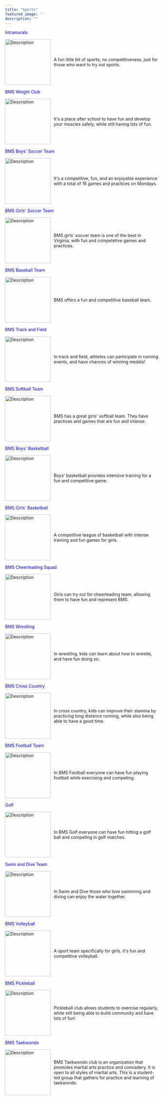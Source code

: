 ```yaml
---
title: "Sports"
featured_image: ''
description: ""
---
```

<p style="color:blue;">Intramurals</p>
</div>

<div style="display: flex; align-items: center;">
  <img src="https://encrypted-tbn0.gstatic.com/images?q=tbn:ANd9GcRs00uGc1aVmQkicIJ4fJMCT9_ClNUT8j_nlw&s" alt="Description" style="width: 150px; margin-right: 10px;">
  <p>A fun little bit of sports; no competitiveness, just for those who want to try out sports.</p>
</div>

<p style="color:blue;">BMS Weight Club</p>
</div>

<div style="display: flex; align-items: center;">
  <img src="https://encrypted-tbn0.gstatic.com/images?q=tbn:ANd9GcTGmyRmUwm6InN6SRmWO_-RZq9qSkSGHB_qUQ&s" alt="Description" style="width: 150px; margin-right: 10px;">
  <p>It's a place after school to have fun and develop your muscles safely, while still having lots of fun.</p>
</div>

<p style="color:blue;">BMS Boys' Soccer Team</p>
</div>

<div style="display: flex; align-items: center;">
<img src="https://resources.finalsite.net/images/f_auto,q_auto,t_image_size_2/v1706812465/mcpsorg/oxyocumlkokfupna4vdz/boyssocerforwebsite.jpg" alt="Description" style="width: 150px; margin-right: 10px;">
<p>It's a competitive, fun, and an enjoyable experience with a total of  16 games and practices on Mondays.</p>
</div>

<p style="color:blue;">BMS Girls' Soccer Team</p> 
</div>

<div style="display: flex; align-items: center;">
<img src="https://resources.finalsite.net/images/f_auto,q_auto,t_image_size_2/v1715352186/mcpsorg/nfxlhzjfrc2y2r4ketnv/girlssoccerforwebsite.jpg" alt="Description" style="width: 150px; margin-right: 10px;">
<p>BMS girls' soccer team is one of the best in Virginia, with fun and competetive games and practices.</p>
</div>

<p style="color:blue;">BMS Baseball Team</p>
</div>

<div style="display: flex; align-items: center;">
<img src="https://resources.finalsite.net/images/f_auto,q_auto,t_image_size_4/v1743437065/mcpsorg/w7hu0u7jc5lzak9ztbnz/BaseballMarch2025.jpg" alt="Description" style="width: 150px; margin-right: 10px;">
<p> BMS offers a fun and competitive baseball team.</p>
</div>

<p style="color:blue;">BMS Track and Field</p>
</div>

<div style="display: flex; align-items: center;">
<img src="https://resources.finalsite.net/images/f_auto,q_auto,t_image_size_2/v1706305102/mcpsorg/zdkwe15fff3k3k0bhzav/Trackandfieldpicforwebsite.jpg" alt="Description" style="width: 150px; margin-right: 10px;">
<p>In track and field, athletes can participate in running events, and have chances of winning medals!</p>
</div>

<p style="color:blue;">BMS Softball Team</p>
</div>

<div style="display: flex; align-items: center;">
<img src="https://resources.finalsite.net/images/f_auto,q_auto,t_image_size_3/v1706303125/mcpsorg/ofarjzn8bz3wdq3wikeo/Softballforwebsite.jpg" alt="Description" style="width: 150px; margin-right: 10px;">
<p> BMS has a great girls' softball team. They have practices and games that are fun and intense.</p>
</div>

<p style="color:blue;">BMS Boys' Basketball</p>
</div>

<div style="display: flex; align-items: center;">
<img src="https://resources.finalsite.net/images/f_auto,q_auto,t_image_size_2/v1694097646/mcpsorg/iipxpwr2ke2juh37olus/boysbasketball.jpg" alt="Description" style="width: 150px; margin-right: 10px;">
<p>Boys' basketball provides intensive training for a fun and competitive game.</p>
</div>

<p style="color:blue;">BMS Girls' Basketball</p>
</div>

<div style="display: flex; align-items: center;">
<img src="https://resources.finalsite.net/images/f_auto,q_auto/v1701094818/mcpsorg/hmpdcgtz769pcjkpiwro/girlsbasketball_1.jpg" alt="Description" style="width: 150px; margin-right: 10px;">
<p>A competitive league of basketball with intense training and fun games for girls.</p>
</div>

<p style="color:blue;">BMS Cheerleading Squad</p>
</div>

<div style="display: flex; align-items: center;">
<img src="https://resources.finalsite.net/images/f_auto,q_auto,t_image_size_3/v1716897080/mcpsorg/npypd4xr7ffco3tiqdgy/Cheerleadingpic.jpg" alt="Description" style="width: 150px; margin-right: 10px;">
<p>Girls can try out for cheerleading team,  allowing them to have fun and represent BMS.</p>
</div>

<p style="color:blue;">BMS Wrestling</p>
</div>

<div style="display: flex; align-items: center;">
<img src="https://resources.finalsite.net/images/f_auto,q_auto,t_image_size_3/v1694097997/mcpsorg/wqz1kngpmrc2d6acyuyu/wrestling.jpg" alt="Description" style="width: 150px; margin-right: 10px;">
<p>In wrestling, kids can learn about how to wrestle, and have fun doing so.</p>
</div>

<p style="color:blue;">BMS Cross Country</p>
</div>

<div style="display: flex; align-items: center;">
<img src="https://resources.finalsite.net/images/f_auto,q_auto,t_image_size_2/v1716900346/mcpsorg/qff8n9fo1gjyuoiidfpc/CrossCountryRace.webp" alt="Description" style="width: 150px; margin-right: 10px;">
<p>In cross country, kids can improve their stamina by practicing long distance running, while also being able to have a good time.</p>
</div>

<p style="color:blue;">BMS Football Team</p>
</div>

<div style="display: flex; align-items: center;">
<img src="https://resources.finalsite.net/images/f_auto,q_auto,t_image_size_2/v1690389009/mcpsorg/hyzt3aygytdob2skqbzt/footballforwebsite.jpg" alt="Description" style="width: 150px; margin-right: 10px;">
<p>In BMS Football everyone can have fun playing football while exercising and competing.</p>
</div>

<p style="color:blue;">Golf</p>
</div>

<div style="display: flex; align-items: center;">
<img src="https://resources.finalsite.net/images/f_auto,q_auto,t_image_size_3/v1690389505/mcpsorg/mcjfvq6b0sb2i0f0sq4d/Golfforwebsite.jpg" alt="Description" style="width: 150px; margin-right: 10px;">
<p>In BMS Golf everyone can have fun hitting a golf ball and competing in golf matches.</p>
</div>


<p style="color:blue;">Swim and Dive Team</p>
</div>

<div style="display: flex; align-items: center;">
<img src="https://resources.finalsite.net/images/f_auto,q_auto/v1690389954/mcpsorg/wpbnnaxlfzvnfthx7fw5/Swimanddiveforwebsite.jpg" alt="Description" style="width: 150px; margin-right: 10px;">
<p>In Swim and Dive those who love swimming and diving can enjoy the water together.</p>
</div>

<p style="color:blue;">BMS Volleyball</p>
</div>

<div style="display: flex; align-items: center;">
<img src="https://resources.finalsite.net/images/f_auto,q_auto,t_image_size_2/v1690390137/mcpsorg/xa2znm90wl57fiy5yvew/Volleyballforwebsite.jpg" alt="Description" style="width: 150px; margin-right: 10px;">
<p>A sport team specifically for girls. it's fun and competitive volleyball.</p>
</div>

<p style="color:blue;">BMS Pickleball</p>
</div>

<div style="display: flex; align-items: center;">
<img src="https://cdn-icons-png.flaticon.com/512/16117/16117721.png" alt="Description" style="width: 150px; margin-right: 10px;">
<p>Pickleball club allows students to exercise regularly, while still being able to build community and have lots of fun!</p>
</div>

<p style="color:blue;">BMS Taekwondo</p>
</div>

<div style="display: flex; align-items: center;">
<img src="https://static.thenounproject.com/png/655105-200.png" alt="Description" style="width: 150px; margin-right: 10px;">
<p>BMS Taekwondo club is an organization that promotes martial arts practice and comradery.  It is open to all styles of martial arts. This is a student-led group that gathers for practice and learning of taekwondo. </p>
</div>